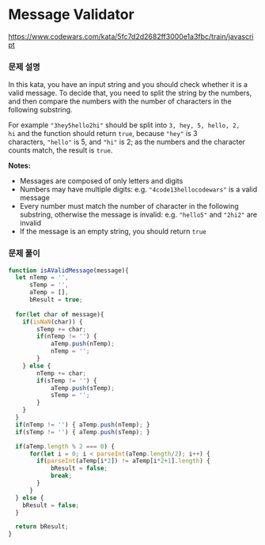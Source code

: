 # Message Validator

https://www.codewars.com/kata/5fc7d2d2682ff3000e1a3fbc/train/javascript

### 문제 설명

In this kata, you have an input string and you should check whether it is a valid message. To decide that, you need to split the string by the numbers, and then compare the numbers with the number of characters in the following substring.

For example `"3hey5hello2hi"` should be split into `3, hey, 5, hello, 2, hi` and the function should return `true`, because `"hey"` is 3 characters, `"hello"` is 5, and `"hi"` is 2; as the numbers and the character counts match, the result is `true`.

**Notes:**

- Messages are composed of only letters and digits
- Numbers may have multiple digits: e.g. `"4code13hellocodewars"` is a valid message
- Every number must match the number of character in the following substring, otherwise the message is invalid: e.g. `"hello5"` and `"2hi2"` are invalid
- If the message is an empty string, you should return `true`

### 문제 풀이

```jsx
function isAValidMessage(message){
  let nTemp = '',
      sTemp = '',
      aTemp = [],
      bResult = true;
  
  for(let char of message){
    if(isNaN(char)) {
        sTemp += char;
        if(nTemp != '') {
            aTemp.push(nTemp);
            nTemp = '';
        }
    } else {
        nTemp += char;
        if(sTemp != '') {
            aTemp.push(sTemp);
            sTemp = '';
        }
    }
  }
  if(nTemp != '') { aTemp.push(nTemp); }
  if(sTemp != '') { aTemp.push(sTemp); }

  if(aTemp.length % 2 === 0) {
      for(let i = 0; i < parseInt(aTemp.length/2); i++) {
        if(parseInt(aTemp[i*2]) != aTemp[i*2+1].length) {
            bResult = false;
            break;
        }
      }
  } else {
    bResult = false;
  }

  return bResult;
}
```
